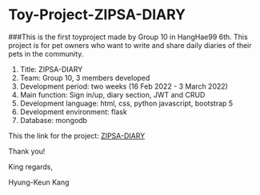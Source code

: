 # Toy-Project-ZIPSA-DIARY
###This is the first toyproject made by Group 10 in HangHae99 6th. This project is for pet owners who want to write and share daily diaries of their pets in the community. 


1. Title: ZIPSA-DIARY
2. Team: Group 10, 3 members developed
3. Development period: two weeks (16 Feb 2022 - 3 March 2022)
4. Main function: Sign in/up, diary section, JWT and CRUD
5. Development language: html, css, python javascript, bootstrap 5
6. Development environment: flask
7. Database: mongodb

This the link for the project:
[ZIPSA-DIARY](http://zipsadiary.shop)

Thank you!

King regards,

Hyung-Keun Kang


